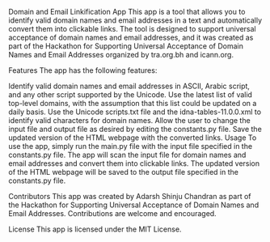 Domain and Email Linkification App
This app is a tool that allows you to identify valid domain names and email addresses in a text and automatically convert them into clickable links. The tool is designed to support universal acceptance of domain names and email addresses, and it was created as part of the Hackathon for Supporting Universal Acceptance of Domain Names and Email Addresses organized by tra.org.bh and icann.org.

Features
The app has the following features:

Identify valid domain names and email addresses in ASCII, Arabic script, and any other script supported by the Unicode.
Use the latest list of valid top-level domains, with the assumption that this list could be updated on a daily basis.
Use the Unicode scripts.txt file and the idna-tables-11.0.0.xml to identify valid characters for domain names.
Allow the user to change the input file and output file as desired by editing the constants.py file.
Save the updated version of the HTML webpage with the converted links.
Usage
To use the app, simply run the main.py file with the input file specified in the constants.py file. The app will scan the input file for domain names and email addresses and convert them into clickable links. The updated version of the HTML webpage will be saved to the output file specified in the constants.py file.

Contributors
This app was created by Adarsh Shinju Chandran as part of the Hackathon for Supporting Universal Acceptance of Domain Names and Email Addresses. Contributions are welcome and encouraged.

License
This app is licensed under the MIT License.